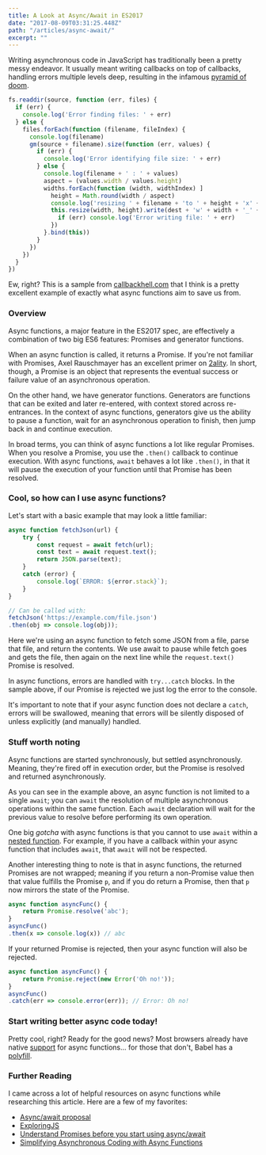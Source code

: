 ```yaml
---
title: A Look at Async/Await in ES2017
date: "2017-08-09T03:31:25.448Z"
path: "/articles/async-await/"
excerpt: ""
---
```


Writing asynchronous code in JavaScript has traditionally been a pretty messy endeavor. It usually meant writing callbacks on top of callbacks, handling errors multiple levels deep, resulting in the infamous [pyramid of doom](https://en.wikipedia.org/wiki/Pyramid_of_doom_(programming)).

```js
fs.readdir(source, function (err, files) {
  if (err) {
    console.log('Error finding files: ' + err)
  } else {
    files.forEach(function (filename, fileIndex) {
      console.log(filename)
      gm(source + filename).size(function (err, values) {
        if (err) {
          console.log('Error identifying file size: ' + err)
        } else {
          console.log(filename + ' : ' + values)
          aspect = (values.width / values.height)
          widths.forEach(function (width, widthIndex) ]
            height = Math.round(width / aspect)
            console.log('resizing ' + filename + 'to ' + height + 'x' + height)
            this.resize(width, height).write(dest + 'w' + width + '_' + filename, function(err) {
              if (err) console.log('Error writing file: ' + err)
            })
          }.bind(this))
        }
      })
    })
  }
})
```

Ew, right? This is a sample from [callbackhell.com](http://callbackhell.com) that I think is a pretty excellent example of exactly what async functions aim to save us from.

### Overview

Async functions, a major feature in the ES2017 spec, are effectively a combination of two big ES6 features: Promises and generator functions. 

When an async function is called, it returns a Promise. If you're not familiar with Promises, Axel Rauschmayer has an excellent primer on [2ality](http://2ality.com/2014/09/es6-promises-foundations.html). In short, though, a Promise is an object that represents the eventual success or failure value of an asynchronous operation.

On the other hand, we have generator functions. Generators are functions that can be exited and later re-entered, with context stored across re-entrances. In the context of async functions, generators give us the ability to pause a function, wait for an asynchronous operation to finish, then jump back in and continue execution.

In broad terms, you can think of async functions a lot like regular Promises. When you resolve a Promise, you use the `.then()` callback to continue execution. With async functions, `await` behaves a lot like `.then()`, in that it will pause the execution of your function until that Promise has been resolved.

### Cool, so how can I use async functions?

Let's start with a basic example that may look a little familiar:
```js
async function fetchJson(url) {
    try {
        const request = await fetch(url);
        const text = await request.text();
        return JSON.parse(text);
    }
    catch (error) {
        console.log(`ERROR: ${error.stack}`);
    }
}

// Can be called with:
fetchJson('https://example.com/file.json')
.then(obj => console.log(obj));
```
Here we're using an async function to fetch some JSON from a file, parse that file, and return the contents. We use await to pause while fetch goes and gets the file, then again on the next line while the `request.text()` Promise is resolved.

In async functions, errors are handled with `try...catch` blocks. In the sample above, if our Promise is rejected we just log the error to the console.

It's important to note that if your async function does not declare a `catch`, errors will be swallowed, meaning that errors will be silently disposed of unless explicitly (and manually) handled.

### Stuff worth noting

Async functions are started synchronously, but settled asynchronously. Meaning, they're fired off in execution order, but the Promise is resolved and returned asynchronously. 

As you can see in the example above, an async function is not limited to a single `await`; you can `await` the resolution of multiple asynchronous operations within the same function. Each `await` declaration will wait for the previous value to resolve before performing its own operation.

One big *gotcha* with async functions is that you cannot to use `await` within a [nested function](http://calculist.org/blog/2011/12/14/why-coroutines-wont-work-on-the-web/). For example, if you have a callback within your async function that includes `await`, that `await` will not be respected. 

Another interesting thing to note is that in async functions, the returned Promises are not wrapped; meaning if you return a non-Promise value then that value fulfills the Promise `p`, and if you do return a Promise, then that `p` now mirrors the state of the Promise.

```js
async function asyncFunc() {
    return Promise.resolve('abc');
}
asyncFunc()
.then(x => console.log(x)) // abc
```

If your returned Promise is rejected, then your async function will also be rejected.

```js
async function asyncFunc() {
    return Promise.reject(new Error('Oh no!'));
}
asyncFunc()
.catch(err => console.error(err)); // Error: Oh no!
```

### Start writing better async code today!

Pretty cool, right? Ready for the good news? Most browsers already have native [support](https://developer.mozilla.org/en-US/docs/Web/JavaScript/Reference/Statements/async_function#Browser_compatibility) for async functions... for those that don't, Babel has a [polyfill](https://babeljs.io/docs/plugins/transform-async-to-generator/).

### Further Reading

I came across a lot of helpful resources on async functions while researching this article. Here are a few of my favorites:
* [Async/await proposal](https://tc39.github.io/ecmascript-asyncawait/)
* [ExploringJS](http://exploringjs.com/es2016-es2017/ch_async-functions.html)
* [Understand Promises before you start using async/await](https://medium.com/@bluepnume/learn-about-promises-before-you-start-using-async-await-eb148164a9c8)
* [Simplifying Asynchronous Coding with Async Functions](https://www.sitepoint.com/simplifying-asynchronous-coding-async-functions/)
